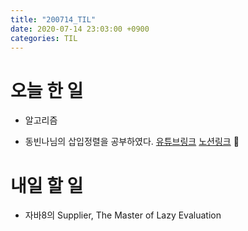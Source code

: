 ```yaml
---
title: "200714_TIL"
date: 2020-07-14 23:03:00 +0900
categories: TIL
---
```


# 오늘 한 일
* 알고리즘
 - 동빈나님의 삽입정렬을 공부하였다.
 [유튜브링크](https://youtu.be/16I9Z7bS1iM)
 [노션링크](https://www.notion.so/Copy-of-c63d64f973ca444e9d7ab441ea547ab9)

# 내일 할 일
* 자바8의 Supplier, The Master of Lazy Evaluation